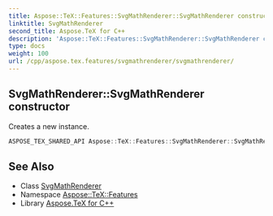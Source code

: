 ```yaml
---
title: Aspose::TeX::Features::SvgMathRenderer::SvgMathRenderer constructor
linktitle: SvgMathRenderer
second_title: Aspose.TeX for C++
description: 'Aspose::TeX::Features::SvgMathRenderer::SvgMathRenderer constructor. Creates a new instance in C++.'
type: docs
weight: 100
url: /cpp/aspose.tex.features/svgmathrenderer/svgmathrenderer/
---
```

## SvgMathRenderer::SvgMathRenderer constructor


Creates a new instance.

```cpp
ASPOSE_TEX_SHARED_API Aspose::TeX::Features::SvgMathRenderer::SvgMathRenderer()
```

## See Also

* Class [SvgMathRenderer](../)
* Namespace [Aspose::TeX::Features](../../)
* Library [Aspose.TeX for C++](../../../)
